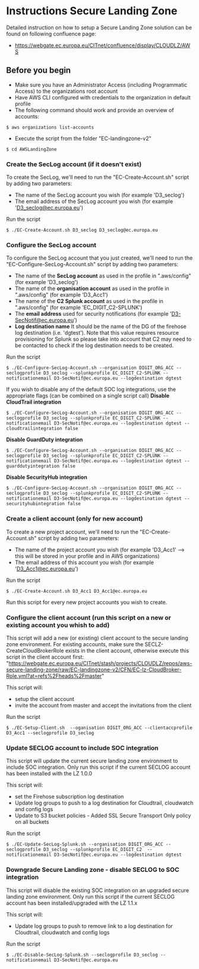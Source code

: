 # Instructions Secure Landing Zone

Detailed instruction on how to setup a Secure Landing Zone solution can be found on following confluence page:
- https://webgate.ec.europa.eu/CITnet/confluence/display/CLOUDLZ/AWS


## Before you begin

- Make sure you have an Administrator Access (including Programmatic Access) to the organizations root account
- Have AWS CLI configured with credentials to the organization in default profile
- The following command should work and provide an overview of accounts:
```
$ aws organizations list-accounts
```
- Execute the script from the folder "EC-landingzone-v2"
```
$ cd AWSLandingZone
```

### Create the SecLog account (if it doesn't exist)

To create the SecLog, we'll need to run the "EC-Create-Account.sh" script by adding two parameters:
- The name of the SecLog account you wish (for example 'D3_seclog')
- The email address of the SecLog account you wish (for example 'D3_seclog@ec.europa.eu')

Run the script
```
$ ./EC-Create-Account.sh D3_seclog D3_seclog@ec.europa.eu
```


### Configure the SecLog account

To configure the SecLog account that you just created, we'll need to run the "EC-Configure-SecLog-Account.sh" script by adding two parameters:
- The name of the **SecLog account** as used in the profile in ".aws/config" (for example 'D3_seclog')
- The name of the **organisation account** as used in the profile in ".aws/config" (for example 'D3_Acc1')
- The name of the **C2 Splunk account** as used in the profile in ".aws/config" (for example 'EC_DIGIT_C2-SPLUNK')
- The **email address** used for security notifications (for example 'D3-SecNotif@ec.europa.eu')
- **Log destination name** It should be the name of the DG of the firehose log destination (i.e. 'dgtest'). Note that this value requires resource provisioning for Splunk so please take into account that C2 may need to be contacted to check if the log destination needs to be created.

Run the script
```
$ ./EC-Configure-SecLog-Account.sh --organisation DIGIT_ORG_ACC --seclogprofile D3_seclog --splunkprofile EC_DIGIT_C2-SPLUNK --notificationemail D3-SecNotif@ec.europa.eu --logdestination dgtest 
```
If you wish to disable any of the default SOC log integrations, use the appropriate flags (can be combined on a single script call)
**Disable CloudTrail integration**
```
$ ./EC-Configure-SecLog-Account.sh --organisation DIGIT_ORG_ACC --seclogprofile D3_seclog --splunkprofile EC_DIGIT_C2-SPLUNK --notificationemail D3-SecNotif@ec.europa.eu --logdestination dgtest --cloudtrailintegration false
```
**Disable GuardDuty integration**
```
$ ./EC-Configure-SecLog-Account.sh --organisation DIGIT_ORG_ACC --seclogprofile D3_seclog --splunkprofile EC_DIGIT_C2-SPLUNK --notificationemail D3-SecNotif@ec.europa.eu --logdestination dgtest --guarddutyintegration false
```
**Disable SecurityHub integration**
```
$ ./EC-Configure-SecLog-Account.sh --organisation DIGIT_ORG_ACC --seclogprofile D3_seclog --splunkprofile EC_DIGIT_C2-SPLUNK --notificationemail D3-SecNotif@ec.europa.eu --logdestination dgtest --securityhubintegration false
```

### Create a client account (only for new account)

To create a new project account, we'll need to run the "EC-Create-Account.sh" script by adding two parameters:
- The name of the project account you wish (for example 'D3_Acc1' --> this will be stored in your profile and in AWS organizations)
- The email address of this account you wish (for example 'D3_Acc1@ec.europa.eu')

Run the script
```
$ ./EC-Create-Account.sh D3_Acc1 D3_Acc1@ec.europa.eu
```

Run this script for every new project accounts you wish to create.


### Configure the client account (run this script on a new or existing account you whish to add)

This script will add a new (or existing) client account to the secure landing zone environment.
For existing accounts, make sure the SECLZ-CreateCloudBrokerRole exists in the client account, otherwise execute this script in the client account first: "https://webgate.ec.europa.eu/CITnet/stash/projects/CLOUDLZ/repos/aws-secure-landing-zone/raw/EC-landingzone-v2/CFN/EC-lz-CloudBroker-Role.yml?at=refs%2Fheads%2Fmaster"

This script will:
- setup the client account
- invite the account from master and accept the invitations from the client

Run the script
```
$ ./EC-Setup-Client.sh  --oganisation DIGIT_ORG_ACC --clientaccprofile D3_Acc1 --seclogprofile D3_seclog
```

### Update SECLOG account to include SOC integration

This script will update the current secure landing zone environment to include SOC integration. 
Only run this script if the current SECLOG account has been installed with the LZ 1.0.0

This script will:
- set the Firehose subscription log destination
- Update log groups to push to a log destination for Cloudtrail, cloudwatch and config logs
- Update to S3 bucket policies - Added SSL Secure Transport Only policy on all buckets

Run the script
```
$ ./EC-Update-SecLog-Splunk.sh --organisation DIGIT_ORG_ACC --seclogprofile D3_seclog --splunkprofile EC_DIGIT_C2  --notificationemail D3-SecNotif@ec.europa.eu --logdestination dgtest
```

### Downgrade Secure Landing zone - disable SECLOG to SOC integration

This script will disable the existing SOC integration on an upgraded secure landing zone environment. 
Only run this script if the current SECLOG account has been installed/upgraded with the LZ 1.1.x

This script will:
- Update log groups to push to remove link to a log destination for Cloudtrail, cloudwatch and config logs

Run the script
```
$ ./EC-Disable-SecLog-Splunk.sh --seclogprofile D3_seclog --notificationemail D3-SecNotif@ec.europa.eu
```
